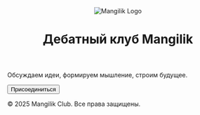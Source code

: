 <!DOCTYPE html>
<html lang="en">
<head>
  <meta charset="UTF-8">
  <meta name="viewport" content="width=device-width, initial-scale=1.0">
  <title>Дебатный клуб Mangilik</title>
  <link rel="stylesheet" href="style.css">
</head>
<body>
  <header>
    <div class="logo">
      <img src="assets/logo.png" alt="Mangilik Logo">
    </div>
    <h1>Дебатный клуб Mangilik</h1>
  </header>
  <main>
    <p>Обсуждаем идеи, формируем мышление, строим будущее.</p>
    <button class="cta-button">Присоединиться</button>
  </main>
  <footer>
    <p>© 2025 Mangilik Club. Все права защищены.</p>
  </footer>
</body>
</html>